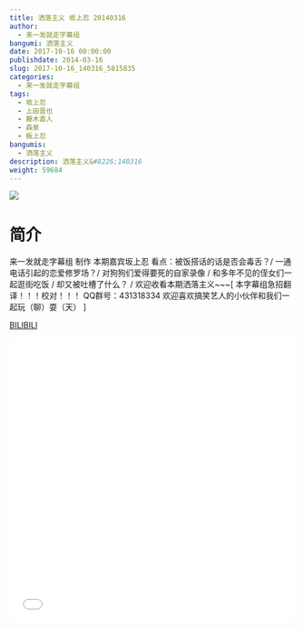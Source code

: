 ```yaml
---
title: 洒落主义 坂上忍 20140316
author: 
  - 来一发就走字幕组
bangumi: 洒落主义
date: 2017-10-16 00:00:00
publishdate: 2014-03-16
slug: 2017-10-16_140316_5815835
categories: 
  - 来一发就走字幕组
tags: 
  - 坂上忍
  - 上田晋也
  - 藤木直人
  - 森泉
  - 板上忍
bangumis: 
  - 洒落主义
description: 洒落主义&#8226;140316
weight: 59684
---
```


![](https://i.imgur.com/huYH8Ki.jpg)

# 简介  
来一发就走字幕组 制作 本期嘉宾坂上忍 看点：被饭搭话的话是否会毒舌？/ 一通电话引起的恋爱修罗场？/ 对狗狗们爱得要死的自家录像 / 和多年不见的侄女们一起逛街吃饭 / 却又被吐槽了什么？ / 欢迎收看本期洒落主义~~~[ 本字幕组急招翻译！！！校对！！！ QQ群号：431318334 欢迎喜欢搞笑艺人的小伙伴和我们一起玩（聊）耍（天） ]

  [BILIBILI](https://www.bilibili.com/video/av5815835/)


<div class="vcontainer">  <iframe class='video' src="//www.bilibili.com/html/html5player.html?cid=9443812&aid=5815835" width="100%" height="500" frameborder="0" allowfullscreen="allowfullscreen"></iframe></div>
